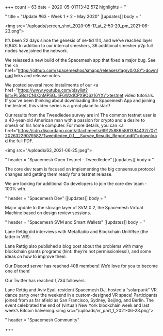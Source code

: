 +++
count = 63
date = 2020-05-01T13:42:57Z
highlights = "<p></p>"
title = "Update #63 - Week 1 + 2 - May 2020"
[[updates]]
body = "<p><img src=\"/uploads/screen_shot_2020-05-17_at_2-50-29_pm_2021-06-23.png\"></p><p>It’s been 22 days since the genesis of ne-tid 114, and we’ve reached layer 6,843. In addition to our internal smeshers, 36 additional smesher p2p full nodes have joined the network.</p><p>We released a new build of the Spacemesh app that fixed a major bug. See the <a href=\"https://github.com/spacemeshos/smapp/releases/tag/v0.0.8\">download links and release notes</a>.</p><p>We posted several more installments of our <a href=\"https://www.youtube.com/playlist?list=PL5BszCNLCnMPSGJliF6WzdCPX9O6z16YX\">testnet video tutorials</a>. If you’ve been thinking about downloading the Spacemesh App and joining the testnet, this video series is a great place to start!</p><p>Our results from the Tweedledee survey are in! The common testnet user is a 40-year-old American man with a passion for crypto and a desire to smesh on his home computer. For more details, you can <a href=\"https://cdn.discordapp.com/attachments/691258865861394432/707120263229079582/Tweedledee_0.1___Survey_Results_Report.pdf\">download the full PDF</a>.</p><p><img src=\"/uploads/63_2021-06-25.jpeg\"></p>"
header = "Spacemesh Open Testnet - Tweedledee"
[[updates]]
body = "<p>The core dev team is focused on implementing the big consensus protocol changes and getting them ready for a testnet release.</p><p>We are looking for additional Go developers to join the core dev team - 100% wfh.</p>"
header = "Spacemesh Dev"
[[updates]]
body = "<p>Major update to the storage layer of SVM 0.2, the Spacemesh Virtual Machine based on design review sessions.</p>"
header = "Spacemesh SVM and Smart Wallets"
[[updates]]
body = "<p>Lane Rettig did interviews with MetaRadio and Blockchain UniVRse (the latter in VR!).</p><p>Lane Rettig also published a blog post about the problems with many blockchain grants programs (hint: they’re not permissionless!), and some ideas on how to improve them.</p><p>Our Discord server has reached 408 members! We’d love for you to become one of them!</p><p>Our Twitter has reached 1,734 followers.</p><p>Lane Rettig and Aviv Eyal, resident Spacemesh DJ, hosted a “solarpunk” VR dance party over the weekend in a custom-designed VR space! Participants joined from as far afield as San Francisco, Sydney, Beijing, and Berlin. The event celebrated the end of (virtual) New York blockchain week and last week’s Bitcoin halvening.<img src=\"/uploads/vr_part_1_2021-06-23.png\"></p>"
header = "Spacemesh Community"

+++

